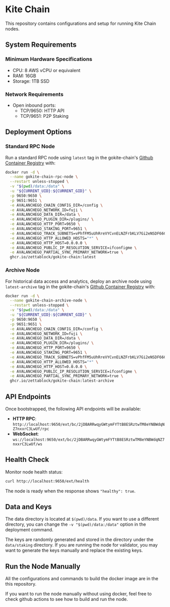 # Kite Chain

This repository contains configurations and setup for running Kite Chain nodes.

## System Requirements

### Minimum Hardware Specifications

- CPU: 8 AWS vCPU or equivalent
- RAM: 16GB
- Storage: 1TB SSD


### Network Requirements

- Open inbound ports:
  - TCP/9650: HTTP API
  - TCP/9651: P2P Staking

## Deployment Options

### Standard RPC Node

Run a standard RPC node using `latest` tag in the gokite-chain's [Github Container Registry](https://github.com/Zettablock/gokite-chain/pkgs/container/gokite-chain) with:

```sh
docker run -d \
  --name gokite-chain-rpc-node \
  --restart unless-stopped \
  -v "$(pwd)/data:/data" \
  -u "${CURRENT_UID}:${CURRENT_GID}" \
  -p 9650:9650 \
  -p 9651:9651 \
  -e AVALANCHEGO_CHAIN_CONFIG_DIR=/config \
  -e AVALANCHEGO_NETWORK_ID=fuji \
  -e AVALANCHEGO_DATA_DIR=/data \
  -e AVALANCHEGO_PLUGIN_DIR=/plugins/ \
  -e AVALANCHEGO_HTTP_PORT=9650 \
  -e AVALANCHEGO_STAKING_PORT=9651 \
  -e AVALANCHEGO_TRACK_SUBNETS=vPhfFM5uUhRreVYCvnELNZFrbKLV7Gi2eNSDF66G9csDHxvG2 \
  -e AVALANCHEGO_HTTP_ALLOWED_HOSTS="*" \
  -e AVALANCHEGO_HTTP_HOST=0.0.0.0 \
  -e AVALANCHEGO_PUBLIC_IP_RESOLUTION_SERVICE=ifconfigme \
  -e AVALANCHEGO_PARTIAL_SYNC_PRIMARY_NETWORK=true \
  ghcr.io/zettablock/gokite-chain:latest
```

### Archive Node

For historical data access and analytics, deploy an archive node using `latest-archive` tag in the gokite-chain's [Github Container Registry](https://github.com/Zettablock/gokite-chain/pkgs/container/gokite-chain) with:

```sh
docker run -d \
  --name gokite-chain-archive-node \
  --restart unless-stopped \
  -v "$(pwd)/data:/data" \
  -u "${CURRENT_UID}:${CURRENT_GID}" \
  -p 9650:9650 \
  -p 9651:9651 \
  -e AVALANCHEGO_CHAIN_CONFIG_DIR=/config \
  -e AVALANCHEGO_NETWORK_ID=fuji \
  -e AVALANCHEGO_DATA_DIR=/data \
  -e AVALANCHEGO_PLUGIN_DIR=/plugins/ \
  -e AVALANCHEGO_HTTP_PORT=9650 \
  -e AVALANCHEGO_STAKING_PORT=9651 \
  -e AVALANCHEGO_TRACK_SUBNETS=vPhfFM5uUhRreVYCvnELNZFrbKLV7Gi2eNSDF66G9csDHxvG2 \
  -e AVALANCHEGO_HTTP_ALLOWED_HOSTS="*" \
  -e AVALANCHEGO_HTTP_HOST=0.0.0.0 \
  -e AVALANCHEGO_PUBLIC_IP_RESOLUTION_SERVICE=ifconfigme \
  -e AVALANCHEGO_PARTIAL_SYNC_PRIMARY_NETWORK=true \
  ghcr.io/zettablock/gokite-chain:latest-archive
```

## API Endpoints

Once bootstrapped, the following API endpoints will be available:

- **HTTP RPC**: `http://localhost:9650/ext/bc/2jDBARRwqyGWtymFYTtB8ESRztwTM8eYNBWdqNZ7nxxrC3LwUf/rpc`
- **WebSocket**: `ws://localhost:9650/ext/bc/2jDBARRwqyGWtymFYTtB8ESRztwTM8eYNBWdqNZ7nxxrC3LwUf/ws`

## Health Check

Monitor node health status:
```sh
curl http://localhost:9650/ext/health
```
The node is ready when the response shows `"healthy": true`.

## Data and Keys

The data directory is located at `$(pwd)/data`.
If you want to use a different directory, you can change the `-v "$(pwd)/data:/data"` option in the deployment command.

The keys are randomly generated and stored in the directory under the `data/staking` directory.
If you are running the node for validator, you may want to generate the keys manually and replace the existing keys.

## Run the Node Manually

All the configurations and commands to build the docker image are in the this repository.

If you want to run the node manually without using docker, feel free to check github actions to see how to build and run the node.
